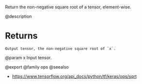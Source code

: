 Return the non-negative square root of a tensor, element-wise.

@description

# Returns
    Output tensor, the non-negative square root of `x`.

@param x Input tensor.

@export
@family ops
@seealso
+ <https://www.tensorflow.org/api_docs/python/tf/keras/ops/sqrt>
